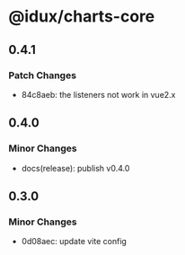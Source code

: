 # @idux/charts-core

## 0.4.1

### Patch Changes

- 84c8aeb: the listeners not work in vue2.x

## 0.4.0

### Minor Changes

- docs(release): publish v0.4.0

## 0.3.0

### Minor Changes

- 0d08aec: update vite config
